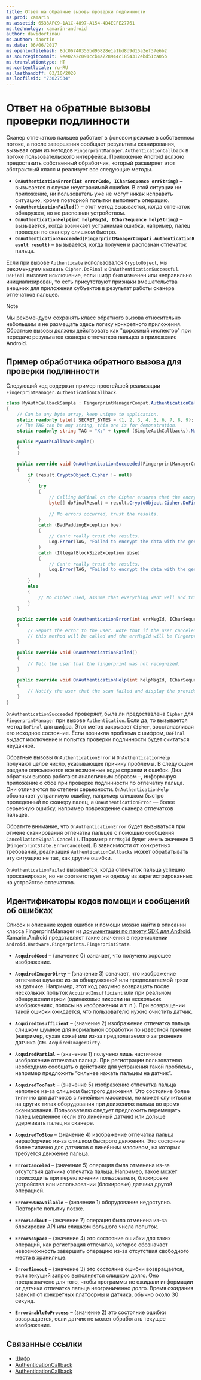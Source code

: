 ```yaml
---
title: Ответ на обратные вызовы проверки подлинности
ms.prod: xamarin
ms.assetid: 6533AFC9-1A1C-4897-A154-4D4ECFE27761
ms.technology: xamarin-android
author: davidortinau
ms.author: daortin
ms.date: 06/06/2017
ms.openlocfilehash: 8dc06740355bd95828e1a1bd8d9d15a2ef37e6b2
ms.sourcegitcommit: 9ee02a2c091ccb4a728944c1854312ebd51ca05b
ms.translationtype: HT
ms.contentlocale: ru-RU
ms.lasthandoff: 03/10/2020
ms.locfileid: "73027534"
---
```

# <a name="responding-to-authentication-callbacks"></a>Ответ на обратные вызовы проверки подлинности

Сканер отпечатков пальцев работает в фоновом режиме в собственном потоке, а после завершения сообщает результаты сканирования, вызывая один из методов `FingerprintManager.AuthenticationCallback` в потоке пользовательского интерфейса. Приложение Android должно предоставить собственный обработчик, который расширяет этот абстрактный класс и реализует все следующие методы.

- **`OnAuthenticationError(int errorCode, ICharSequence errString)`** &ndash; вызывается в случае неустранимой ошибки. В этой ситуации ни приложение, ни пользователь уже не могут никак исправить ситуацию, кроме повторной попытки выполнить операцию.
- **`OnAuthenticationFailed()`** &ndash; этот метод вызывается, когда отпечаток обнаружен, но не распознан устройством.
- **`OnAuthenticationHelp(int helpMsgId, ICharSequence helpString)`** &ndash; вызывается, когда возникает устранимая ошибка, например, палец проведен по сканеру слишком быстро.
- **`OnAuthenticationSucceeded(FingerprintManagerCompati.AuthenticationResult result)`** &ndash; вызывается, когда получен и распознан отпечаток пальца.

Если при вызове `Authenticate` использовался `CryptoObject`, мы рекомендуем вызвать `Cipher.DoFinal` в `OnAuthenticationSuccessful`.
`DoFinal` вызовет исключение, если шифр был изменен или неправильно инициализирован, то есть присутствуют признаки вмешательства внешних для приложения субъектов в результат работы сканера отпечатков пальцев.

> [!NOTE]
> Мы рекомендуем сохранять класс обратного вызова относительно небольшим и не размещать здесь логику конкретного приложения. Обратные вызовы должны действовать как "дорожный инспектор" при передаче результатов сканера отпечатков пальцев в приложение Android.

## <a name="a-sample-authentication-callback-handler"></a>Пример обработчика обратного вызова для проверки подлинности

Следующий код содержит пример простейшей реализации `FingerprintManager.AuthenticationCallback`. 

```csharp
class MyAuthCallbackSample : FingerprintManagerCompat.AuthenticationCallback
{
    // Can be any byte array, keep unique to application.
    static readonly byte[] SECRET_BYTES = {1, 2, 3, 4, 5, 6, 7, 8, 9};
    // The TAG can be any string, this one is for demonstration.
    static readonly string TAG = "X:" + typeof (SimpleAuthCallbacks).Name;

    public MyAuthCallbackSample()
    {
    }

    public override void OnAuthenticationSucceeded(FingerprintManagerCompat.AuthenticationResult result)
    {
        if (result.CryptoObject.Cipher != null) 
        {
            try
            {
                // Calling DoFinal on the Cipher ensures that the encryption worked.
                byte[] doFinalResult = result.CryptoObject.Cipher.DoFinal(SECRET_BYTES);
    
                // No errors occurred, trust the results.              
            }
            catch (BadPaddingException bpe)
            {
                // Can't really trust the results.
                Log.Error(TAG, "Failed to encrypt the data with the generated key." + bpe);
            }
            catch (IllegalBlockSizeException ibse)
            {
                // Can't really trust the results.
                Log.Error(TAG, "Failed to encrypt the data with the generated key." + ibse);
            }
        }
        else
        {
            // No cipher used, assume that everything went well and trust the results.
        }
    }

    public override void OnAuthenticationError(int errMsgId, ICharSequence errString)
    {
        // Report the error to the user. Note that if the user canceled the scan,
        // this method will be called and the errMsgId will be FingerprintState.ErrorCanceled.
    }

    public override void OnAuthenticationFailed()
    {
        // Tell the user that the fingerprint was not recognized.
    }

    public override void OnAuthenticationHelp(int helpMsgId, ICharSequence helpString)
    {
        // Notify the user that the scan failed and display the provided hint.
    }
}
```

`OnAuthenticationSucceeded` проверяет, была ли предоставлена `Cipher` для `FingerprintManager` при вызове `Authentication`. Если да, то вызывается метод `DoFinal` для шифра. Этот метод закрывает `Cipher`, восстанавливая его исходное состояние. Если возникла проблема с шифром, `DoFinal` выдаст исключение и попытка проверки подлинности будет считаться неудачной.

Обратные вызовы `OnAuthenticationError` и `OnAuthenticationHelp` получают целое число, указывающее причину проблемы. В следующем разделе описываются все возможные коды справки и ошибок. Два обратных вызова работают аналогичным образом &ndash;, информируя приложение о сбое при проверке подлинности по отпечатку пальца. Они отличаются по степени серьезности. `OnAuthenticationHelp` обозначает устранимую ошибку, например слишком быстро проведенный по сканеру палец, а `OnAuthenticationError` — более серьезную ошибку, например повреждение сканера отпечатков пальцев.

Обратите внимание, что `OnAuthenticationError` будет вызываться при отмене сканирования отпечатка пальцев с помощью сообщения `CancellationSignal.Cancel()`. Параметр `errMsgId` будет иметь значение 5 (`FingerprintState.ErrorCanceled`). В зависимости от конкретных требований, реализация `AuthenticationCallbacks` может обрабатывать эту ситуацию не так, как другие ошибки. 

`OnAuthenticationFailed` вызывается, когда отпечаток пальца успешно просканирован, но не соответствует ни одному из зарегистрированных на устройстве отпечатков. 

## <a name="help-codes-and-error-message-ids"></a>Идентификаторы кодов помощи и сообщений об ошибках 

Список и описание кодов ошибок и помощи можно найти в описании класса FingerprintManager из [документации по пакету SDK для Android](https://developer.android.com/reference/android/hardware/fingerprint/FingerprintManager.html#FINGERPRINT_ACQUIRED_GOOD). Xamarin.Android представляет такие значения в перечислении `Android.Hardware.Fingerprints.FingerprintState`.

- **`AcquiredGood`** &ndash; (значение 0) означает, что получено хорошее изображение.

- **`AcquiredImagerDirty`** &ndash; (значение 3) означает, что изображение отпечатка шумное из-за обнаруженной или предполагаемой грязи на датчике. Например, этот код разумно возвращать после нескольких попыток `AcquiredInsufficient` или при реальном обнаружении грязи (одинаковые пиксели на нескольких изображениях, полосы на изображении и т. п.). При возвращении такой ошибки ожидается, что пользователю нужно очистить датчик.

- **`AcquiredInsufficient`** &ndash; (значение 2) изображение отпечатка пальца слишком шумное для нормальной обработки по известной причине (например, сухая кожа) или из-за предполагаемого загрязнения датчика (см. `AcquiredImagerDirty`.

- **`AcquiredPartial`** &ndash; (значение 1) получено лишь частичное изображение отпечатка пальца. При регистрации пользователю необходимо сообщать о действиях для устранения такой проблемы, например предложить &ldquo;сильнее нажать пальцем на датчик&rdquo;.

- **`AcquiredTooFast`** &ndash; (значение 5) изображение отпечатка пальца неполное из-за слишком быстрого движения. Это состояние более типично для датчиков с линейным массивом, но может случиться и на других типах оборудования при движениях пальца во время сканирования. Пользователю следует предложить перемещать палец медленнее (если это линейный датчик) или дольше удерживать палец на сканере.

- **`AcquiredToSlow`** &ndash; (значение 4) изображение отпечатка пальца неразборчиво из-за слишком быстрого движения. Это состояние более типично для датчиков с линейным массивом, на которых требуется движение пальца.

- **`ErrorCanceled`** &ndash; (значение 5) операция была отменена из-за отсутствия датчика отпечатка пальца. Например, такое может происходить при переключении пользователя, блокировке устройства или использовании (блокировке) датчика другой операцией.

- **`ErrorHwUnavailable`** &ndash; (значение 1) оборудование недоступно. Повторите попытку позже.

- **`ErrorLockout`** &ndash; (значение 7) операция была отменена из-за блокировки API или слишком большого числа попыток.

- **`ErrorNoSpace`** &ndash; (значение 4) это состояние ошибки для таких операций, как регистрация отпечатка, которое обозначает невозможность завершить операцию из-за отсутствия свободного места в хранилище.

- **`ErrorTimeout`** &ndash; (значение 3) это состояние ошибки возвращается, если текущий запрос выполняется слишком долго. Оно предназначено для того, чтобы программы не ожидали информации от датчика отпечатка пальца неограниченно долго. Время ожидания зависит от конкретных платформы и датчика, обычно около 30 секунд.

- **`ErrorUnableToProcess`** &ndash; (значение 2) это состояние ошибки возвращается, если датчик не может обработать текущее изображение.

## <a name="related-links"></a>Связанные ссылки

- [Шифр](https://docs.oracle.com/javase/7/docs/api/javax/crypto/Cipher.html)
- [AuthenticationCallback](https://developer.android.com/reference/android/hardware/fingerprint/FingerprintManager.AuthenticationCallback.html)
- [AuthenticationCallback](https://developer.android.com/reference/android/support/v4/hardware/fingerprint/FingerprintManagerCompat.AuthenticationCallback.html)

